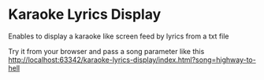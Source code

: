 # Karaoke Lyrics Display

Enables to display a karaoke like screen feed by lyrics from a txt file

Try it from your browser and pass a song parameter like this 
[http://localhost:63342/karaoke-lyrics-display/index.html?song=highway-to-hell](http://localhost:63342/karaoke-lyrics-display/index.html?song=highway-to-hell)